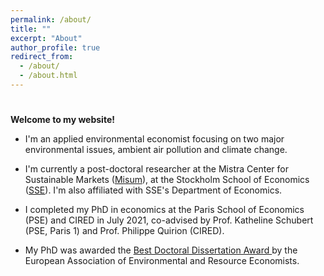 ```yaml
---
permalink: /about/
title: ""
excerpt: "About"
author_profile: true
redirect_from: 
  - /about/
  - /about.html
---
```

# <div class="ex1" align="justify">

__Welcome to my website!__


* I'm an applied environmental economist focusing on two major environmental issues, ambient air pollution and climate change.</div>

* I'm currently a post-doctoral researcher at the Mistra Center for Sustainable Markets (<a href="https://www.hhs.se/en/research/institutes/misum-startpage/">Misum</a>), at the Stockholm School of Economics (<a href="https://www.hhs.se/en/research/departments/de/">SSE</a>). I'm also affiliated with SSE's Department of Economics.

* I completed my PhD in economics at the Paris School of Economics (PSE) and CIRED in July 2021, co-advised by Prof. Katheline Schubert (PSE, Paris 1) and Prof. Philippe Quirion (CIRED). 
  
* My PhD was awarded the <a href="https://www.eaere.org/best-european-doctoral-dissertation-award/">Best Doctoral Dissertation Award </a> by the European Association of Environmental and Resource Economists.

